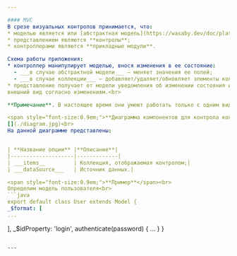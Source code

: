 ```yaml
---

#### MVC
В срезе визуальных контролов принимается, что:
* моделью является или [абстрактная модель](https://wasaby.dev/doc/platform/models-collections-types/entity/#wsdataentitymodel) (для простых контролов), или [коллекция](https://wasaby.dev/doc/platform/models-collections-types/icollection/) (для контролов коллекций);
* представлением являются **контролы**;
* контроллерами являются **прикладные модули**.

Схема работы приложения:
* контроллер манипулирует моделью, внося изменения в ее состояние:
  - ___в случае абстрактной модели___ — меняет значения ее полей;
  - ___в случае коллекции___ — добавляет/удаляет/обновляет элементы коллекции;
* представление получает от модели уведомления об изменении состояния и актуализирует
внешний вид согласно изменениям.<br>

**Примечание**. В настоящее время они умеют работать только с одним видом коллекций - [списком записей](https://wasaby.dev/doc/platform/models-collections-types/icollection/#wsdatacollectionrecordset)  

<span style="font-size:0.9em;">**Диаграмма компонентов для контрола коллекции**</span><br>
[](./diagram.jpg)<br>
На данной диаграмме представлены:  


| **Название опции** |**Описание**|
|--------------------|-------------|
| ___items__         | Коллекция, отображаемая контролом;|
| ___dataSource___   | Источник данных.|

<span style="font-size:0.9em;">**Пример**</span><br>
Определим модель пользователя<br>  
```java
export default class User extends Model {
_$format: [
...
```

],
_$idProperty: 'login',
authenticate(password) {
...
}
}
```

---



